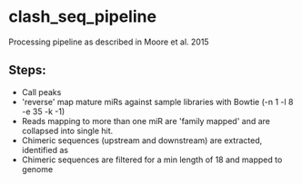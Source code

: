 # clash_seq_pipeline
Processing pipeline as described in Moore et al. 2015

## Steps:
- Call peaks 
- 'reverse' map mature miRs against sample libraries with Bowtie (-n 1 -l 8 -e 35 -k -1)
- Reads mapping to more than one miR are 'family mapped' and are collapsed into single hit.
- Chimeric sequences (upstream and downstream) are extracted, identified as 
- Chimeric sequences are filtered for a min length of 18 and mapped to genome
